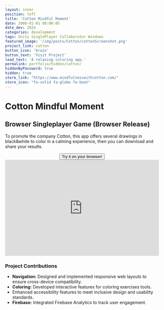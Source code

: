 ```yaml
---
layout: inner
position: left
title: 'Cotton Mindful Moment'
date: 2000-01-01 00:00:05
date_dev: 2024
categories: development
tags: Unity SinglePlayer Collaborator Windows 
featured_image: '/img/posts/Cotton/cottonScreenshot.png'
project_link: cotton
button_icon: 'brain'
button_text: 'Visit Project'
lead_text: 'A relaxing coloring app.'
permalink: portfolio/hidden/cotton/
hiddenByPassword: true
hidden: true
store_link: "https://www.mindfulnesswithcotton.com/"
store_icon: "fa-solid fa-globe fa-beat"
---
```


# **Cotton Mindful Moment**
## Browser Singleplayer Game (Browser Release) 

To promote the company Cotton, this app offers several drawings in black&white to color in a calming experience, then you can download and share your results.  

<div style="text-align: center;">
  <a href="https://www.mindfulnesswithcotton.com/" class="project-link">
    <button class="btn btn-default btn-lg">
      <i class="fa-solid fa-globe fa-beat"></i> Try it on your browser!
    </button>
  </a>
</div>

<iframe width="100%" height="315" src="https://www.youtube.com/embed/N4le5tsdcZ8" 
title="YouTube video player" frameborder="0" allow="accelerometer; autoplay; clipboard-write; encrypted-media; gyroscope; picture-in-picture; web-share" 
referrerpolicy="strict-origin-when-cross-origin" allowfullscreen></iframe>

### **Project Contributions**
- **Navigation:** Designed and implemented responsive web layouts to ensure cross-device compatibility.
- **Coloring:** Developed interactive features for coloring exercises tools.
- Enhanced accessibility features to meet inclusive design and usability standards.
- **Firebase:** Integrated Firebase Analytics to track user engagement.
